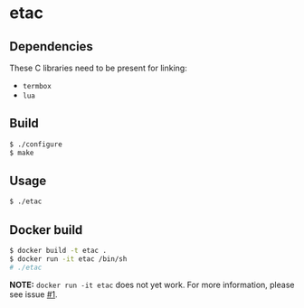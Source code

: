 etac
====

Dependencies
------------

These C libraries need to be present for linking:

* `termbox`
* `lua`

Build
-----

```bash
$ ./configure
$ make
```

Usage
-----

```bash
$ ./etac
```

Docker build
------------

```bash
$ docker build -t etac .
$ docker run -it etac /bin/sh
# ./etac
```

**NOTE:** `docker run -it etac` does not yet work. For more information, please see issue [#1](https://github.com/forestbelton/etac/issues/1).

